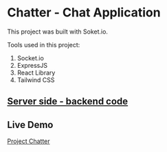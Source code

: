 # Chatter - Chat Application

This project was built with Soket.io.

Tools used in this project:

1. Socket.io
2. ExpressJS
3. React Library
4. Tailwind CSS

## [Server side - backend code](https://github.com/sharmaeklavya/socketio/tree/server)

## Live Demo

[Project Chatter](https://proj-chatter.netlify.app)
